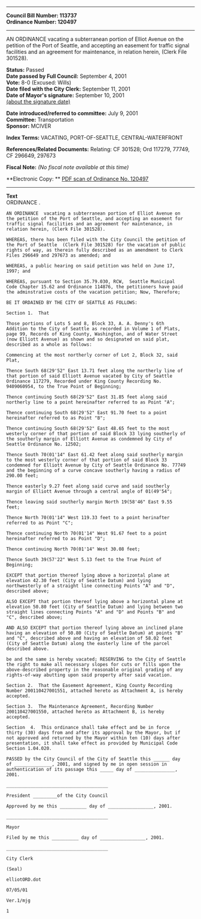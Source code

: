 * * * * *  
  
**Council Bill Number: [](#h0)[](#h2)113737**   
**Ordinance Number: 120497**  
  
* * * * *  
  
AN ORDINANCE vacating a subterranean portion of Elliot Avenue on the petition of the Port of Seattle, and accepting an easement for traffic signal facilities and an agreement for maintenance, in relation herein, (Clerk File 301528).  
  
**Status:** Passed   
**Date passed by Full Council:** September 4, 2001   
**Vote:** 8-0 (Excused: Wills)   
**Date filed with the City Clerk:** September 11, 2001   
**Date of Mayor's signature:** September 10, 2001   
[(about the signature date)](/~public/approvaldate.htm)   
  
  
**Date introduced/referred to committee:** July 9, 2001   
**Committee:** Transportation   
**Sponsor:** MCIVER   
  
**Index Terms:** VACATING, PORT-OF-SEATTLE, CENTRAL-WATERFRONT  
  
**References/Related Documents:** Relating: CF 301528; Ord 117279, 77749, CF 296649, 297673  
  
**Fiscal Note:** *(No fiscal note available at this time)*  
  
**Electronic Copy: ** [PDF scan of Ordinance No. 120497](/~archives/Ordinances/Ord_120497.pdf)  
  
* * * * *  
  
**Text**  
    ORDINANCE                    .  
  
    AN ORDINANCE  vacating a subterranean portion of Elliot Avenue on  
    the petition of the Port of Seattle, and accepting an easement for  
    traffic signal facilities and an agreement for maintenance, in  
    relation herein, (Clerk File 301528).  
  
    WHEREAS, there has been filed with the City Council the petition of  
    the Port of Seattle  (Clerk File 301528) for the vacation of public  
    rights of way, as therein fully described as an amendment to Clerk  
    Files 296649 and 297673 as amended; and  
  
    WHEREAS, a public hearing on said petition was held on June 17,  
    1997; and  
  
    WHEREAS, pursuant to Section 35.79.030, RCW,  Seattle Municipal  
    Code Chapter 15.62 and Ordinance 114876, the petitioners have paid  
    the adminstrative costs of the vacation petition; Now, Therefore;  
  
    BE IT ORDAINED BY THE CITY OF SEATTLE AS FOLLOWS:  
  
    Section 1.  That  
  
    Those portions of Lots 5 and 8, Block 33, A. A. Denny's 6th  
    Addition to the City of Seattle as recorded in Volume 1 of Plats,  
    page 99, Records of King County, Washington, and of Water Street  
    (now Elliott Avenue) as shown and so designated on said plat,  
    described as a whole as follows:  
  
    Commencing at the most northerly corner of Lot 2, Block 32, said  
    Plat,  
  
    Thence South 68(29'52" East 13.71 feet along the northerly line of  
    that portion of said Elliott Avenue vacated by City of Seattle  
    Ordinance 117279, Recorded under King County Recording No.  
    9409060954, to the True Point of Beginning;  
  
    Thence continuing South 68(29'52" East 31.85 feet along said  
    northerly line to a point hereinafter referred to as Point "A";  
  
    Thence continuing South 68(29'52" East 91.70 feet to a point  
    hereinafter referred to as Point "B";  
  
    Thence continuing South 68(29'52" East 48.65 feet to the most  
    westerly corner of that portion of said Block 33 lying southerly of  
    the southerly margin of Elliott Avenue as condemned by City of  
    Seattle Ordinance No. 12502;  
  
    Thence South 70(01'14" East 61.42 feet along said southerly margin  
    to the most westerly corner of that portion of said Block 33  
    condemned for Elliott Avenue by City of Seattle Ordinance No. 77749  
    and the beginning of a curve concave southerly having a radius of  
    290.00 feet;  
  
    Thence easterly 9.27 feet along said curve and said southerly  
    margin of Elliott Avenue through a central angle of 01(49'54";  
  
    Thence leaving said southerly margin North 19(58'46" East 9.55  
    feet;  
  
    Thence North 70(01'14" West 119.33 feet to a point herinafter  
    referred to as Point "C";  
  
    Thence continuing North 70(01'14" West 91.67 feet to a point  
    hereinafter referred to as Point "D";  
  
    Thence continuing North 70(01'14" West 30.08 feet;  
  
    Thence South 39(57'22" West 5.13 feet to the True Point of  
    Beginning;  
  
    EXCEPT that portion thereof lying above a horizontal plane at  
    elevation 42.30 feet (City of Seattle Datum) and lying  
    northwesterly of a straight line connecting Points "A" and "D",  
    described above;  
  
    ALSO EXCEPT that portion thereof lying above a horizontal plane at  
    elevation 50.80 feet (City of Seattle Datum) and lying between two  
    straight lines connecting Points "A" and "D" and Points "B" and  
    "C", described above;  
  
    AND ALSO EXCEPT that portion thereof lying above an inclined plane  
    having an elevation of 50.80 (City of Seattle Datum) at points "B"  
    and "C", described above and having an elevation of 58.02 feet  
    (City of Seattle Datum) along the easterly line of the parcel  
    described above.  
  
    be and the same is hereby vacated; RESERVING to the City of Seattle  
    the right to make all necessary slopes for cuts or fills upon the  
    above-described property in the reasonable original grading of any  
    rights-of-way abutting upon said property after said vacation.  
  
    Section 2.  That the Easement Agreement, King County Recording  
    Number 200110427001551, attached hereto as Attachment A, is hereby  
    accepted.  
  
    Section 3.  The Maintenance Agreement, Recording Number  
    200110427001550, attached hereto as Attachment B, is hereby  
    accepted.  
  
    Section  4.  This ordinance shall take effect and be in force  
    thirty (30) days from and after its approval by the Mayor, but if  
    not approved and returned by the Mayor within ten (10) days after  
    presentation, it shall take effect as provided by Municipal Code  
    Section 1.04.020.  
  
    PASSED by the City Council of the City of Seattle this ______ day  
    of ______________, 2001, and signed by me in open session in  
    authentication of its passage this _____ day of _______________,  
    2001.  
  
    ______________________________________  
  
    President _________of the City Council  
  
    Approved by me this __________ day of _________________, 2001.  
  
    ______________________________________  
  
    Mayor  
  
    Filed by me this __________ day of _________________, 2001.  
  
    ______________________________________  
  
    City Clerk  
  
    (Seal)  
  
    elliotORD.dot  
  
    07/05/01  
  
    Ver.1/mjg  
  
    1  

